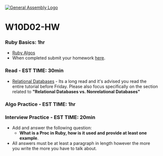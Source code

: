 [![General Assembly Logo](https://camo.githubusercontent.com/1a91b05b8f4d44b5bbfb83abac2b0996d8e26c92/687474703a2f2f692e696d6775722e636f6d2f6b6538555354712e706e67)](https://generalassemb.ly)
# W10D02-HW

### Ruby Basics: 1hr
- [Ruby Algos](./ALGO.md)
-  When completed submit your homework [here](https://docs.google.com/forms/d/e/1FAIpQLSeroos9mbUxkYhzETYq4dylzqb_il07tKHBby2YPLkqb0Wr9Q/viewform). 

### Read - EST TIME: 30min
- [Relational Databases](https://www.smartsheet.com/relational-database) - Its a long read and it's advised you read the entire tutorial before Friday.  Please also focus specifically on the section related to **"Relational Databases vs. Nonrelational Databases"**

### Algo Practice - EST TIME: 1hr


### Interview Practice - EST TIME: 20min
- Add and answer the following question: 
   - **What is a Proc in Ruby, how is it used and provide at least one example**.
- All answers must be at least a paragraph in length however the more you write the more you have to talk about.
